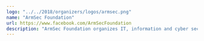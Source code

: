 ```yaml
---
logo: "../../2018/organizers/logos/armsec.png"
name: "ArmSec Foundation"
url: https://www.facebook.com/ArmSecFoundation
description: "ArmSec Foundation organizes IT, information and cyber security related development projects, such as courses, seminars, scientific conferences, etc.."
---
```

